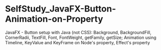 # SelfStudy_JavaFX-Button-Animation-on-Property
JavaFX - 
Button setup with Java (not CSS): Background, BackgroundFill, CornerRadii, TextFill, Font, FontWeight, getFamily, getSize;
Animation using Timeline, KeyValue and KeyFrame on Node's property, Effect's property

